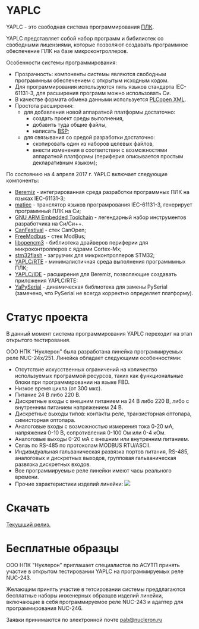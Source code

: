 # YAPLC

YAPLC - это свободная система программирования [ПЛК](https://ru.wikipedia.org/wiki/%D0%9F%D1%80%D0%BE%D0%B3%D1%80%D0%B0%D0%BC%D0%BC%D0%B8%D1%80%D1%83%D0%B5%D0%BC%D1%8B%D0%B9_%D0%BB%D0%BE%D0%B3%D0%B8%D1%87%D0%B5%D1%81%D0%BA%D0%B8%D0%B9_%D0%BA%D0%BE%D0%BD%D1%82%D1%80%D0%BE%D0%BB%D0%BB%D0%B5%D1%80).

YAPLC представляет собой набор программ и бибилиотек со свободными лицензиями, 
которые позволяют создавать программное обеспечение ПЛК на базе микроконтроллеров.

Особенности системы программирования:
* Прозрачность: компоненты системы являются свободным программным обеспечением с открытым исходным кодом.
* Для программирования используются пять языков стандарта IEC-61131-3, для расширения программ можно использовать Си.
* В качестве формата обмена данными используется [PLCopen XML](http://www.plcopen.org/pages/tc6_xml/).
* Простота расширения:
  * для добавления новой аппаратной платформы достаточно: 
    * создать проект среды выполнения, 
    * добавить туда общие файлы, 
    * написать [BSP](https://ru.wikipedia.org/wiki/Board_Support_Package);
  * для связывания со средой разработки достаточно:
    * скопировать один из наборов целевых файлов,
    * внести изменения в соответствии с возможностями аппаратной платформы (периферия описывается простым декларативным языком);

По состоянию на 4 апреля 2017 г. YAPLC включает следующие компоненты:
* [Beremiz](https://bitbucket.org/skvorl/beremiz) - интегрированная среда разработки программных ПЛК на языках IEC-61131-3;
* [matiec](https://bitbucket.org/mjsousa/matiec) - транслятор языков програмрования IEC-61131-3, генерирует программный ПЛК на Си;
* [GNU ARM Embedded Toolchain](https://launchpad.net/gcc-arm-embedded) - легендарный набор инструментов разработчика на Си/Си++.
* [CanFestival](https://github.com/nucleron/CanFestival-3) - стек CanOpen;
* [FreeModbus](https://github.com/nucleron/freemodbus-v1.5.0) - стек ModBus;
* [libopencm3](https://github.com/libopencm3/libopencm3) - библиотека драйверов периферии для микроконтроллеров с ядрами Cortex-Mх;
* [stm32flash](https://github.com/nucleron/stm32flash) - загрузчик для микрконтроллеров STM32;
* [YAPLC/RTE](https://github.com/nucleron/RTE) - минималистичная среда выполнения программмных ПЛК;
* [YAPLC/IDE](https://github.com/nucleron/IDE) - расширения для Beremiz, позволяющие создавать приложения YAPLC/RTE:
* [YaPySerial](https://github.com/nucleron/YaPySerial) - динамическая библиотека для замены PySerial (замечено, что PySerial не всегда корректно определяет платформу).

# Статус проекта

В данный момент система программирования YAPLC переходит на этап открытого тестирования. 

ООО НПК "Нуклерон" была разработана линейка программируемых реле NUC-24x/251. Линейка обладает следующими особенностями:
* Отсутствие искусственных ограничений на количество используемых программой ресурсов, таких как функциональные блоки при программировании на языке FBD.
* Низкое время цикла (от 300 мкc).
* Питание 24 В либо 220 В.
* Дискретные входы с внешним питанием на 24 В либо 220 В, либо с внутренним питанием напряжением 24 В.
* Дискретные выходы типов: контакты реле, транзисторная оптопара, симисторная оптопара.
* Аналоговые входы с возможностью измерения тока 0-20 мА, напряжения 0-10 В, сопротивления 0-100 Ом или 0-4 кОм.
* Аналоговые выходы 0-20 мА с внешним или внутренним питанием.
* Связь по RS-485 по протоколам MODBUS RTU/ASCII.
* Индивидуальная гальваническая развязка портов питания, RS-485, аналоговых и дискретных выходов, групповая гальваническая развязка дискретных входов.
* Все программируемые реле линейки имеют часы реального времени.
* Прочие характеристики изделий линейки:
![](https://cloud.githubusercontent.com/assets/16999214/24648364/d1fcf818-193c-11e7-903c-ce661a768e57.png)

# Скачать
[Текушщий релиз.](https://github.com/nucleron/YAPLC/releases/tag/v0.9.9)

# Бесплатные образцы
ООО НПК "Нуклерон" приглашает специалистов по АСУТП принять участие в открытом тестировании YAPLC на программируемых реле NUC-243.

Желающим принять участие в тетсировании системы преддлагаются бесплатные наборы инженерных образцов изделий линейки, включающие в себя программируемое реле NUC-243 и адаптер для программирования NUC-246.

Заявки принимаются по электронной почте pab@nucleron.ru
